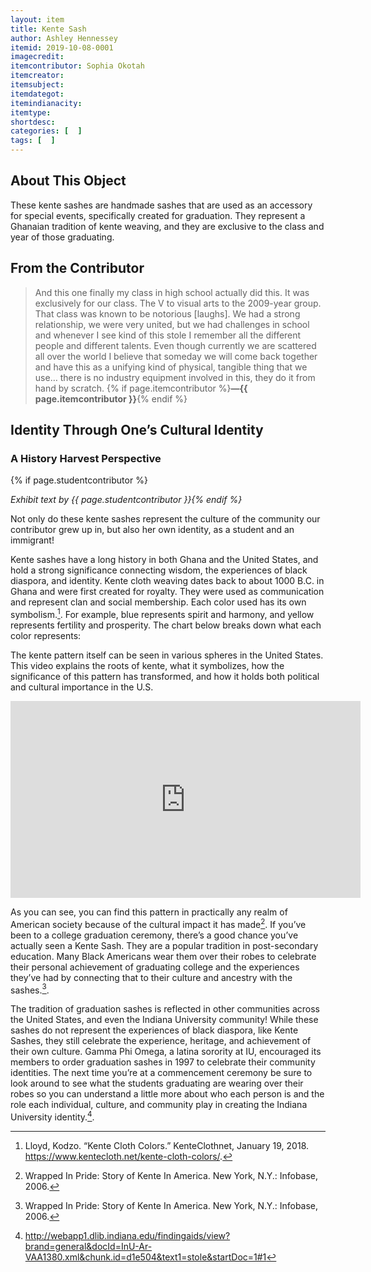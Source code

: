 ```yaml
---
layout: item
title: Kente Sash
author: Ashley Hennessey
itemid: 2019-10-08-0001
imagecredit: 
itemcontributor: Sophia Okotah
itemcreator: 
itemsubject: 
itemdategot: 
itemindianacity: 
itemtype: 
shortdesc: 
categories: [  ]
tags: [  ]
---
```

## About This Object

These kente sashes are handmade sashes that are used as an accessory for special events, specifically created for graduation. They represent a Ghanaian tradition of kente weaving, and they are exclusive to the class and year of those graduating. 

## From the Contributor

>And this one finally my class in high school actually did this. It was exclusively for our class. The V to visual arts to the 2009-year group. That class was known to be notorious [laughs]. We had a strong relationship, we were very united, but we had challenges in school and whenever I see kind of this stole I remember all the different people and different talents. Even though currently we are scattered all over the world I believe that someday we will come back together and have this as a unifying kind of physical, tangible thing that we use… there is no industry equipment involved in this, they do it from hand by scratch. {% if page.itemcontributor %}**—{{ page.itemcontributor }}**{% endif %}

## Identity Through One’s Cultural Identity 
### A History Harvest Perspective
{% if page.studentcontributor %}

*Exhibit text by {{ page.studentcontributor }}{% endif %}*

Not only do these kente sashes represent the culture of the community our contributor grew up in, but also her own identity, as a student and an immigrant! 

Kente sashes have a long history in both Ghana and the United States, and hold a strong significance connecting wisdom, the experiences of black diaspora, and identity. Kente cloth weaving dates back to about 1000 B.C. in Ghana and were first created for royalty. They were used as communication and represent clan and social membership. Each color used has its own symbolism.[^1]. For example, blue represents spirit and harmony, and yellow represents fertility and prosperity. The chart below breaks down what each color represents:



The kente pattern itself can be seen in various spheres in the United States. This video explains the roots of kente, what it symbolizes, how the significance of this pattern has transformed, and how it holds both political and cultural importance in the U.S. 

<iframe width="560" height="315" src="https://fod.infobase.com/p_ViewVideo.aspx?xtid=30606" frameborder="0" allow="accelerometer; autoplay; encrypted-media; gyroscope; picture-in-picture" allowfullscreen></iframe>

As you can see, you can find this pattern in practically any realm of American society because of the cultural impact it has made[^2]. If you’ve been to a college graduation ceremony, there’s a good chance you’ve actually seen a Kente Sash.  They are a popular tradition in post-secondary education. Many Black Americans wear them over their robes to celebrate their personal achievement of graduating college and the experiences they’ve had by connecting that to their culture and ancestry with the sashes.[^2].

The tradition of graduation sashes is reflected in other communities across the United States, and even the Indiana University community! While these sashes do not represent the experiences of black diaspora, like Kente Sashes, they still celebrate the experience, heritage, and achievement of their own culture. Gamma Phi Omega, a latina sorority at IU, encouraged its members to order graduation sashes in 1997 to celebrate their community identities. The next time you’re at a commencement ceremony be sure to look around to see what the students graduating are wearing over their robes so you can understand a little more about who each person is and the role each individual, culture, and community play in creating the Indiana University identity.[^3]. 

[^1]: Lloyd, Kodzo. “Kente Cloth Colors.” KenteClothnet, January 19, 2018. https://www.kentecloth.net/kente-cloth-colors/.
[^2]: Wrapped In Pride: Story of Kente In America. New York, N.Y.: Infobase, 2006.
[^3]: http://webapp1.dlib.indiana.edu/findingaids/view?brand=general&docId=InU-Ar-VAA1380.xml&chunk.id=d1e504&text1=stole&startDoc=1#1
 

